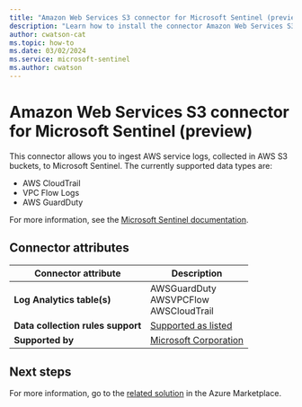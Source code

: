 ```yaml
---
title: "Amazon Web Services S3 connector for Microsoft Sentinel (preview)"
description: "Learn how to install the connector Amazon Web Services S3 to connect your data source to Microsoft Sentinel."
author: cwatson-cat
ms.topic: how-to
ms.date: 03/02/2024
ms.service: microsoft-sentinel
ms.author: cwatson
---
```


# Amazon Web Services S3 connector for Microsoft Sentinel (preview)

This connector allows you to ingest AWS service logs, collected in AWS S3 buckets, to Microsoft Sentinel. The currently supported data types are: 
* AWS CloudTrail
* VPC Flow Logs
* AWS GuardDuty

For more information, see the [Microsoft Sentinel documentation](https://go.microsoft.com/fwlink/p/?linkid=2218883&wt.mc_id=sentinel_dataconnectordocs_content_cnl_csasci).

## Connector attributes

| Connector attribute | Description |
| --- | --- |
| **Log Analytics table(s)** | AWSGuardDuty<br/> AWSVPCFlow<br/> AWSCloudTrail<br/> |
| **Data collection rules support** | [Supported as listed](/azure/azure-monitor/logs/tables-feature-support) |
| **Supported by** | [Microsoft Corporation](https://support.microsoft.com) |


## Next steps

For more information, go to the [related solution](https://azuremarketplace.microsoft.com/en-us/marketplace/apps/azuresentinel.azure-sentinel-solution-amazonwebservices?tab=Overview) in the Azure Marketplace.

